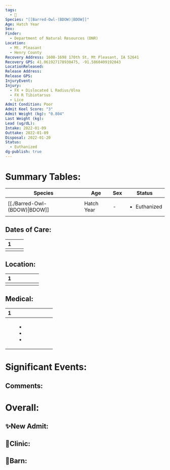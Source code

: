 ```yaml
---
tags:
  - 🦅
Species: "[[Barred-Owl-(BDOW)|BDOW]]"
Age: Hatch Year
Sex: 
Finder:
  - Department of Natural Resources (DNR)
Location:
  - Mt. Pleasant
  - Henry County
Recovery Address: 1600-1698 170th St, Mt Pleasant, IA 52641
Recovery GPS: 41.061927178930475, -91.5860409192043
LocationReleased: 
Release Address: 
Release GPS: 
InjuryEvent: 
Injury:
  - FX + Dislocated L Radius/Ulna
  - FX R Tibiotarsus
  - Lice
Admit Condition: Poor
Admit Keel Score: "3"
Admit Weight (kg): "0.804"
Last Weight (kg): 
Lead (ug/dL): 
Intake: 2022-01-09
Outtake: 2022-01-09
Disposal: 2022-01-20
Status:
  - Euthanized
dg-publish: true
---
```


# Summary Tables:

| Species                                           | Age        | Sex | Status                       |
| ------------------------------------------------- | ---------- | --- | ---------------------------- |
| [[./Barred-Owl-(BDOW)\|BDOW]] | Hatch Year | \-  | <ul><li>Euthanized</li></ul> |


## Dates of Care:

<div><table class="dataview table-view-table"><thead class="table-view-thead"><tr class="table-view-tr-header"><th class="table-view-th"><span></span><span class="dataview small-text">1</span></th><th class="table-view-th"><span></span></th><th class="table-view-th"><span></span></th></tr></thead><tbody class="table-view-tbody"><tr><td><span></span></td><td><span></span></td><td><span></span></td></tr></tbody></table></div>

## Location:
<div><table class="dataview table-view-table"><thead class="table-view-thead"><tr class="table-view-tr-header"><th class="table-view-th"><span></span><span class="dataview small-text">1</span></th><th class="table-view-th"><span></span></th><th class="table-view-th"><span></span></th><th class="table-view-th"><span></span></th><th class="table-view-th"><span></span></th><th class="table-view-th"><span></span></th></tr></thead><tbody class="table-view-tbody"><tr><td><span></span></td><td><span></span></td><td><span></span></td><td><span></span></td><td><span></span></td><td><span></span></td></tr></tbody></table></div>

## Medical:

<div><table class="dataview table-view-table"><thead class="table-view-thead"><tr class="table-view-tr-header"><th class="table-view-th"><span></span><span class="dataview small-text">1</span></th><th class="table-view-th"><span></span></th><th class="table-view-th"><span></span></th><th class="table-view-th"><span></span></th><th class="table-view-th"><span></span></th><th class="table-view-th"><span></span></th><th class="table-view-th"><span></span></th></tr></thead><tbody class="table-view-tbody"><tr><td><span></span></td><td><ul class="dataview dataview-ul dataview-result-list-ul"><li class="dataview-result-list-li"><span></span></li><li class="dataview-result-list-li"><span></span></li><li class="dataview-result-list-li"><span></span></li></ul></td><td><span></span></td><td><span></span></td><td><span></span></td><td><span></span></td><td><span></span></td></tr></tbody></table></div>

# Significant Events:


## Comments:


# Overall:

## ✨New Admit:



## 🏥Clinic:



## 🏡Barn:


